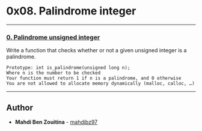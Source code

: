 # 0x08. Palindrome integer


---

### [0. Palindrome unsigned integer](./0-is_palindrome.c)

Write a function that checks whether or not a given unsigned integer is a palindrome.

    Prototype: int is_palindrome(unsigned long n);
    Where n is the number to be checked
    Your function must return 1 if n is a palindrome, and 0 otherwise
    You are not allowed to allocate memory dynamically (malloc, calloc, …)

---

## Author
* **Mahdi Ben Zouitina** - [mahdibz97](https://github.com/mahdibz97)